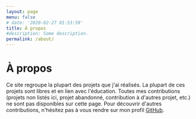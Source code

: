 ```yaml
---
layout: page
menu: false
# date: '2020-02-27 01:53:59'
title: À propos
#description: Some description.
permalink: /about/
---
```


# À propos

Ce site regroupe la plupart des projets que j'ai réalisés. La plupart de ces projets sont libres et en lien avec l'éducation. Toutes mes contributions (projets non listés ici, projet abandonné, contribution à d'autres projet, etc.) ne sont pas disponibles sur cette page. Pour découvrir d'autres contributions, n'hésitez pas à vous rendre sur mon profil [GitHub](https://github.com/DegrangeM/).